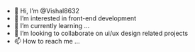 - 👋 Hi, I’m @Vishal8632
- 👀 I’m interested in front-end development
- 🌱 I’m currently learning ...
- 💞️ I’m looking to collaborate on ui/ux design related projects 
- 📫 How to reach me ...

<!---
Vishal8632/Vishal8632 is a ✨ special ✨ repository because its `README.md` (this file) appears on your GitHub profile.
You can click the Preview link to take a look at your changes.
--->
